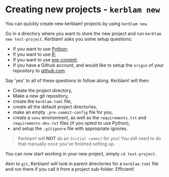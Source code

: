 # Creating new projects - `kerblam new`

You can quickly create new kerblam! projects by using `kerblam new`.

Go in a directory where you want to store the new project and run `kerblam new test-project`.
Kerblam! asks you some setup questions:
- If you want to use [Python](https://www.python.org/);
- If you want to use [R](https://www.r-project.org/);
- If you want to use [pre-commit](https://pre-commit.com/);
- If you have a Github account, and would like to setup the `origin` of your
  repository to [github.com](https://github.com).

Say 'yes' to all of these questions to follow along. Kerblam! will then:
- Create the project directory,
- Make a new git repository,
- create the `kerblam.toml` file,
- create all the default project directories,
- make an empty `.pre-commit-config` file for you,
- create a `venv` environment, as well as the `requirements.txt` and `requirements-dev.txt`
  files (if you opted to use Python),
- and setup the `.gitignore` file with appropriate ignores.

> Kerblam! will **NOT** do an `Initial commit` for you!
> You still need to do that manually once you've finished setting up.

You can now start working in your new project, simply `cd test-project`.

Akin to `git`, Kerblam! will look in parent directories for a `kerblam.toml`
file and run there if you call it from a project sub-folder.
Efficient!
